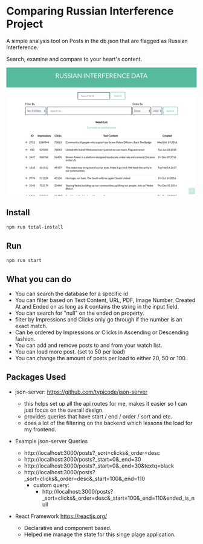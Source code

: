 # Comparing Russian Interference Project

A simple analysis tool on Posts in the db.json that are flagged as Russian Interference. 

Search, examine and compare to your heart's content.

![Alt text](layout.png "UI Design")

## Install 
```
npm run total-install
```

## Run
```
npm run start
```

## What you can do 

- You can search the database for a specific id
- You can filter based on Text Content, URL, PDF, Image Number, Created At and Ended on as long as it contains the string in the input field.
- You can search for "null" on the ended on property.
- filter by Impressions and Clicks only go through if the number is an exact match.
- Can be ordered by Impressions or Clicks in Ascending or Descending fashion. 
- You can add and remove posts to and from your watch list. 
- You can load more post. (set to 50 per load)
- You can change the amount of posts per load to either 20, 50 or 100.

## Packages Used 

* json-server: https://github.com/typicode/json-server
    - this helps set up all the api routes for me, makes it easier so I can just focus on the overall design.
    - provides queries that have start / end / order / sort and etc. 
    - does a lot of the filtering on the backend which lessons the load for my frontend.

* Example json-server Queries
    - http://localhost:3000/posts?_sort=clicks&_order=desc
    - http://localhost:3000/posts?_start=0&_end=30
    - http://localhost:3000/posts?_start=0&_end=30&textq=black
    - http://localhost:3000/posts?_sort=clicks&_order=desc&_start=100&_end=110
        - custom query: 
            - http://localhost:3000/posts?_sort=clicks&_order=desc&_start=100&_end=110&ended_is_null

* React Framework https://reactjs.org/
    - Declarative and component based.
    - Helped me manage the state for this singe plage application.
